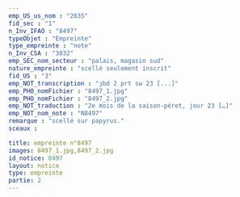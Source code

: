 ```yaml
---
emp_US_us_nom : "2635"
fid_sec : "1"
n_Inv_IFAO : "8497"
typeObjet : "Empreinte"
type_empreinte : "note"
n_Inv_CSA : "3032"
emp_SEC_nom_secteur : "palais, magasin sud"
nature_empreinte : "scellé seulement inscrit"
fid_US : "3"
emp_NOT_transcription : "ȝbd 2 prt sw 23 [...]"
emp_PHO_nomFichier : "8497_1.jpg"
emp_PHO_nomFichier : "8497_2.jpg"
emp_NOT_traduction : "2e mois de la saison-péret, jour 23 […]"
emp_NOT_nom_note : "N8497"
remarque : "scellé sur papyrus."
sceaux :

title: empreinte n°8497
images: 8497_1.jpg,8497_2.jpg
id_notice: 8497
layout: notice
type: empreinte
partie: 2
---
```

